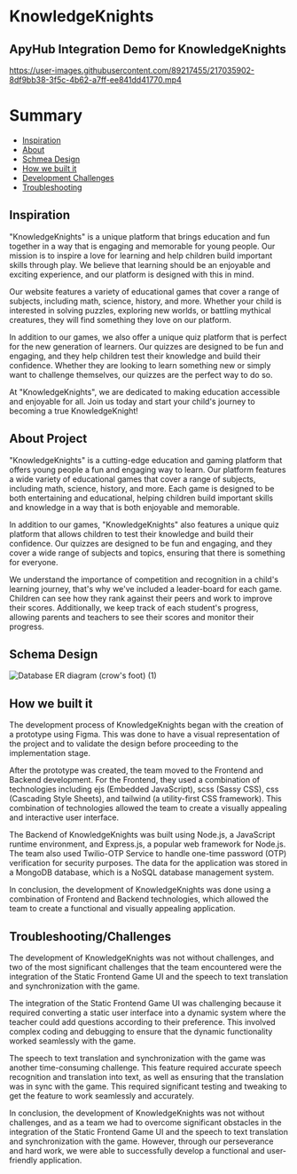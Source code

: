 # KnowledgeKnights

## ApyHub Integration Demo for KnowledgeKnights



https://user-images.githubusercontent.com/89217455/217035902-8df9bb38-3f5c-4b62-a7ff-ee841dd41770.mp4

# Summary

- [Inspiration](#inspiration)
- [About](#about-project)
- [Schmea Design](#architecture)
- [How we built it](#how-we-built-it)
- [Development Challenges](#development-challenges)
- [Troubleshooting](#troubleshooting)

## Inspiration

"KnowledgeKnights" is a unique platform that brings education and fun together in a way that is engaging and memorable for young people. Our mission is to inspire a love for learning and help children build important skills through play. We believe that learning should be an enjoyable and exciting experience, and our platform is designed with this in mind.

Our website features a variety of educational games that cover a range of subjects, including math, science, history, and more. Whether your child is interested in solving puzzles, exploring new worlds, or battling mythical creatures, they will find something they love on our platform.

In addition to our games, we also offer a unique quiz platform that is perfect for the new generation of learners. Our quizzes are designed to be fun and engaging, and they help children test their knowledge and build their confidence. Whether they are looking to learn something new or simply want to challenge themselves, our quizzes are the perfect way to do so.

At "KnowledgeKnights", we are dedicated to making education accessible and enjoyable for all. Join us today and start your child's journey to becoming a true KnowledgeKnight!

## About Project

"KnowledgeKnights" is a cutting-edge education and gaming platform that offers young people a fun and engaging way to learn. Our platform features a wide variety of educational games that cover a range of subjects, including math, science, history, and more. Each game is designed to be both entertaining and educational, helping children build important skills and knowledge in a way that is both enjoyable and memorable.

In addition to our games, "KnowledgeKnights" also features a unique quiz platform that allows children to test their knowledge and build their confidence. Our quizzes are designed to be fun and engaging, and they cover a wide range of subjects and topics, ensuring that there is something for everyone.

We understand the importance of competition and recognition in a child's learning journey, that's why we've included a leader-board for each game. Children can see how they rank against their peers and work to improve their scores. Additionally, we keep track of each student's progress, allowing parents and teachers to see their scores and monitor their progress.

<a id='architecture' />


## Schema Design

![Database ER diagram (crow's foot) (1)](https://user-images.githubusercontent.com/89217455/216804838-a6f3ce5a-5668-4b78-be1b-d0d5ad0c9aa4.png)


## How we built it

The development process of KnowledgeKnights began with the creation of a prototype using Figma. This was done to have a visual representation of the project and to validate the design before proceeding to the implementation stage.

After the prototype was created, the team moved to the Frontend and Backend development. For the Frontend, they used a combination of technologies including ejs (Embedded JavaScript), scss (Sassy CSS), css (Cascading Style Sheets), and tailwind (a utility-first CSS framework). This combination of technologies allowed the team to create a visually appealing and interactive user interface.

The Backend of KnowledgeKnights was built using Node.js, a JavaScript runtime environment, and Express.js, a popular web framework for Node.js. The team also used Twilio-OTP Service to handle one-time password (OTP) verification for security purposes. The data for the application was stored in a MongoDB database, which is a NoSQL database management system.

In conclusion, the development of KnowledgeKnights was done using a combination of Frontend and Backend technologies, which allowed the team to create a functional and visually appealing application.


## Troubleshooting/Challenges

The development of KnowledgeKnights was not without challenges, and two of the most significant challenges that the team encountered were the integration of the Static Frontend Game UI and the speech to text translation and synchronization with the game.

The integration of the Static Frontend Game UI was challenging because it required converting a static user interface into a dynamic system where the teacher could add questions according to their preference. This involved complex coding and debugging to ensure that the dynamic functionality worked seamlessly with the game.

The speech to text translation and synchronization with the game was another time-consuming challenge. This feature required accurate speech recognition and translation into text, as well as ensuring that the translation was in sync with the game. This required significant testing and tweaking to get the feature to work seamlessly and accurately.

In conclusion, the development of KnowledgeKnights was not without challenges, and as a team we had to overcome significant obstacles in the integration of the Static Frontend Game UI and the speech to text translation and synchronization with the game. However, through our perseverance and hard work, we were able to successfully develop a functional and user-friendly application.




